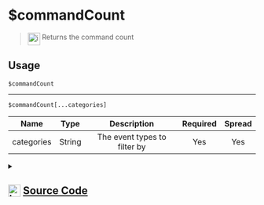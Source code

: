 # $commandCount
> <img align="top" src="https://upload.wikimedia.org/wikipedia/commons/thumb/e/e4/Infobox_info_icon.svg/160px-Infobox_info_icon.svg.png?20150409153300" alt="image" width="25" height="auto"> Returns the command count
## Usage
```
$commandCount
```
---
```
$commandCount[...categories]
```
| Name | Type | Description | Required | Spread
| :---: | :---: | :---: | :---: | :---: |
categories | String | The event types to filter by | Yes | Yes
<details>
<summary>
    
## <img align="top" src="https://cdn4.iconfinder.com/data/icons/iconsimple-logotypes/512/github-512.png" alt="image" width="25" height="auto">  [Source Code](https://github.com/tryforge/ForgeScript-V2/blob/main/src/native/commandCount.ts)
    
</summary>
    
```ts
import { ArgType, NativeFunction, Return } from "../structures"

export default new NativeFunction({
    name: "$commandCount",
    version: "1.0.0",
    description: "Returns the command count",
    brackets: false,
    args: [
        {
            name: "categories",
            rest: true,
            required: true,
            description: "The event types to filter by",
            type: ArgType.String,
        },
    ],
    unwrap: true,
    execute(ctx, [categories]) {
        return Return.success(
            this.hasFields
                ? ctx.client.commands["commands"]
                    .filter((_, key) => categories.includes(key))
                    .reduce((x, y) => x + y.length, 0)
                : ctx.client.commands["commands"].reduce((x, y) => x + y.length, 0)
        )
    },
})

```
    
</details>